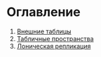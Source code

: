 # Оглавление

1. [Внешние таблицы](foreign_tables.sql)
1. [Табличные пространства](table_spaces.md)
1. [Лоническая репликация](logic_repl.md)
